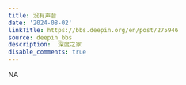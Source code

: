 ```yaml
---
title: 没有声音
date: '2024-08-02'
linkTitle: https://bbs.deepin.org/en/post/275946
source: deepin_bbs
description:  深度之家 
disable_comments: true
---
```

NA
